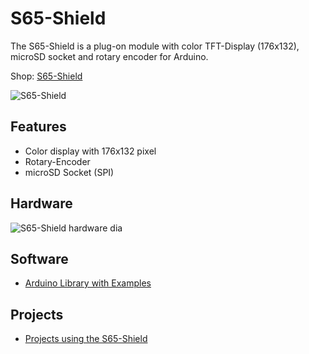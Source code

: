 # S65-Shield
The S65-Shield is a plug-on module with color TFT-Display (176x132), microSD socket and rotary encoder for Arduino.

Shop: [S65-Shield](http://www.watterott.com/en/Arduino-S65-Shield)

![S65-Shield](https://raw.github.com/watterott/S65-Shield/master/img/s65-shield.jpg)


## Features
* Color display with 176x132 pixel
* Rotary-Encoder
* microSD Socket (SPI)


## Hardware
![S65-Shield hardware dia](https://raw.github.com/watterott/S65-Shield/master/img/hw_dia.png)


## Software
* [Arduino Library with Examples](https://github.com/watterott/S65-Shield/tree/master/src)


## Projects
* [Projects using the S65-Shield](https://github.com/watterott/S65-Shield/blob/master/Projects.md)
